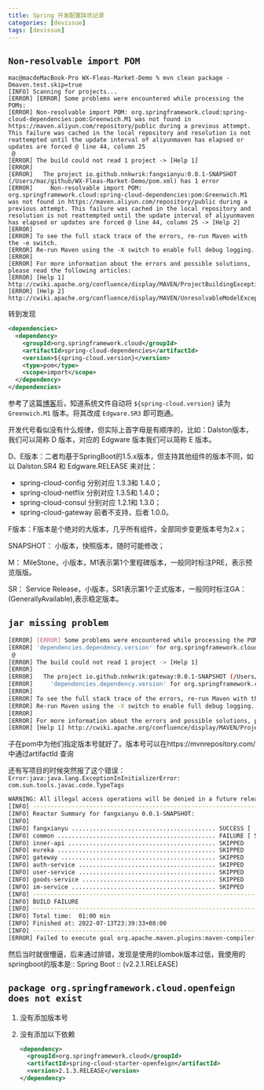 ```yaml
---
title: Spring 开发配置踩坑记录
categories: [devissue]
tags: [devissue]
---
```


## `Non-resolvable import POM`

```shell
mac@macdeMacBook-Pro WX-Fleas-Market-Demo % mvn clean package -Dmaven.test.skip=true
[INFO] Scanning for projects...
[ERROR] [ERROR] Some problems were encountered while processing the POMs:
[ERROR] Non-resolvable import POM: org.springframework.cloud:spring-cloud-dependencies:pom:Greenwich.M1 was not found in https://maven.aliyun.com/repository/public during a previous attempt. This failure was cached in the local repository and resolution is not reattempted until the update interval of aliyunmaven has elapsed or updates are forced @ line 44, column 25
 @ 
[ERROR] The build could not read 1 project -> [Help 1]
[ERROR]   
[ERROR]   The project io.github.nnkwrik:fangxianyu:0.0.1-SNAPSHOT (/Users/mac/github/WX-Fleas-Market-Demo/pom.xml) has 1 error
[ERROR]     Non-resolvable import POM: org.springframework.cloud:spring-cloud-dependencies:pom:Greenwich.M1 was not found in https://maven.aliyun.com/repository/public during a previous attempt. This failure was cached in the local repository and resolution is not reattempted until the update interval of aliyunmaven has elapsed or updates are forced @ line 44, column 25 -> [Help 2]
[ERROR] 
[ERROR] To see the full stack trace of the errors, re-run Maven with the -e switch.
[ERROR] Re-run Maven using the -X switch to enable full debug logging.
[ERROR] 
[ERROR] For more information about the errors and possible solutions, please read the following articles:
[ERROR] [Help 1] http://cwiki.apache.org/confluence/display/MAVEN/ProjectBuildingException
[ERROR] [Help 2] http://cwiki.apache.org/confluence/display/MAVEN/UnresolvableModelException
```

转到发现

```xml
<dependencies>
  <dependency>
    <groupId>org.springframework.cloud</groupId>
    <artifactId>spring-cloud-dependencies</artifactId>
    <version>${spring-cloud.version}</version>
    <type>pom</type>
    <scope>import</scope>
  </dependency>
</dependencies>
```

参考了这篇[博客](https://blog.csdn.net/weixin_44259720/article/details/104531575)后，知道系统文件自动将 `${spring-cloud.version}` 读为 `Greenwich.M1` 版本。将其改成 `Edgware.SR3` 即可跑通。

开发代号看似没有什么规律，但实际上首字母是有顺序的，比如：Dalston版本，我们可以简称 D 版本，对应的 Edgware 版本我们可以简称 E 版本。

D、E版本：二者均基于SpringBoot的1.5.x版本，但支持其他组件的版本不同，如以 Dalston.SR4 和 Edgware.RELEASE 来对比：

- spring-cloud-config 分别对应 1.3.3和 1.4.0；
- spring-cloud-netflix 分别对应 1.3.5和 1.4.0；
- spring-cloud-consul 分别对应 1.2.1和 1.3.0；
- spring-cloud-gateway 前者不支持，后者 1.0.0。

F版本：F版本是个绝对的大版本，几乎所有组件，全部同步变更版本号为2.x；

SNAPSHOT： 小版本，快照版本，随时可能修改；

M： MileStone，小版本，M1表示第1个里程碑版本，一般同时标注PRE，表示预览版版。

SR： Service Release，小版本，SR1表示第1个正式版本，一般同时标注GA：(GenerallyAvailable),表示稳定版本。

## `jar missing problem`

```sh
[ERROR] [ERROR] Some problems were encountered while processing the POMs:
[ERROR] 'dependencies.dependency.version' for org.springframework.cloud:spring-cloud-starter-gateway:jar is missing. @ line 29, column 21
 @ 
[ERROR] The build could not read 1 project -> [Help 1]
[ERROR]   
[ERROR]   The project io.github.nnkwrik:gateway:0.0.1-SNAPSHOT (/Users/mac/github/WX-Fleas-Market-Demo/gateway/pom.xml) has 1 error
[ERROR]     'dependencies.dependency.version' for org.springframework.cloud:spring-cloud-starter-gateway:jar is missing. @ line 29, column 21
[ERROR] 
[ERROR] To see the full stack trace of the errors, re-run Maven with the -e switch.
[ERROR] Re-run Maven using the -X switch to enable full debug logging.
[ERROR] 
[ERROR] For more information about the errors and possible solutions, please read the following articles:
[ERROR] [Help 1] http://cwiki.apache.org/confluence/display/MAVEN/ProjectBuildingException
```

子在pom中为他们指定版本号就好了。版本号可以在https://mvnrepository.com/ 中通过artifactId 查询

还有写项目的时候突然报了这个错误：`Error:java:java.lang.ExceptionInInitializerError: com.sun.tools.javac.code.TypeTags`

```sh
WARNING: All illegal access operations will be denied in a future release
[INFO] ------------------------------------------------------------------------
[INFO] Reactor Summary for fangxianyu 0.0.1-SNAPSHOT:
[INFO] 
[INFO] fangxianyu ......................................... SUCCESS [  5.236 s]
[INFO] common ............................................. FAILURE [ 55.328 s]
[INFO] inner-api .......................................... SKIPPED
[INFO] eureka ............................................. SKIPPED
[INFO] gateway ............................................ SKIPPED
[INFO] auth-service ....................................... SKIPPED
[INFO] user-service ....................................... SKIPPED
[INFO] goods-service ...................................... SKIPPED
[INFO] im-service ......................................... SKIPPED
[INFO] ------------------------------------------------------------------------
[INFO] BUILD FAILURE
[INFO] ------------------------------------------------------------------------
[INFO] Total time:  01:00 min
[INFO] Finished at: 2022-07-13T23:39:33+08:00
[INFO] ------------------------------------------------------------------------
[ERROR] Failed to execute goal org.apache.maven.plugins:maven-compiler-plugin:3.8.0:compile (default-compile) on project common: Fatal error compiling: java.lang.ExceptionInInitializerError: com.sun.tools.javac.code.TypeTags -> [Help 1]
```

然后当时就很懵逼，后来通过排错，发现是使用的lombok版本过低，我使用的springboot的版本是:: Spring Boot :: (v2.2.1.RELEASE)

## `package org.springframework.cloud.openfeign does not exist`

1. 没有添加版本号

2. 没有添加以下依赖

   ```xml
   <dependency>
     <groupId>org.springframework.cloud</groupId>
     <artifactId>spring-cloud-starter-openfeign</artifactId>
     <version>2.1.3.RELEASE</version>
   </dependency>
   ```
